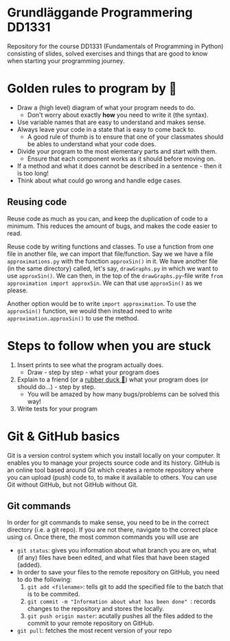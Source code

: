 # Grundläggande Programmering DD1331
Repository for the course DD1331 (Fundamentals of Programming in Python) consisting of slides, solved exercises and things that are good to know when starting your programming journey.

# Golden rules to program by :unicorn:
* Draw a (high level) diagram of what your program needs to do.
    - Don't worry about exactly **how** you need to write it (the syntax).
* Use variable names that are easy to understand and makes sense.
* Always leave your code in a state that is easy to come back to.
    - A good rule of thumb is to ensure that one of your classmates should be ables to understand what your code does.
* Divide your program to the most elementary parts and start with them.
    - Ensure that each component works as it should before moving on.
* If a method and what it does cannot be described in a sentence - then it is too long!
* Think about what could go wrong and handle edge cases.

## Reusing code
Reuse code as much as you can, and keep the duplication of code to a minimum. This reduces the amount of bugs, and makes the code easier to read.

Reuse code by writing functions and classes. To use a function from one file in another file, we can import that file/function. Say we we have a file `approximations.py` with the function `approxSin()` in it. We have another file (in the same directory) called, let's say, `drawGraphs.py` in which we want to use `approxSin()`. We can then, in the top of the `drawGraphs.py`-file write `from approximation import approxSin`. We can that use `approxSin()` as we please.

Another option would be to write `import approximation`. To use the `approxSin()` function, we would then instead need to write `approximation.approxSin()` to use the method.

# Steps to follow when you are stuck
1. Insert prints to see what the program actually does.
    - Draw - step by step - what your program does
2. Explain to a friend (or a [rubber duck :duck:](https://en.wikipedia.org/wiki/Rubber_duck_debugging)) what your program does (or should do...) - step by step.
    - You will be amazed by how many bugs/problems can be solved this way!
3. Write tests for your program

# Git & GitHub basics
Git is a version control system which you install locally on your computer. It enables you to manage your projects source code and its history. GitHub is an online tool based around Git which creates a remote repository where you can upload (push) code to, to make it available to others. You can use Git without GitHub, but not GitHub without Git.

## Git commands
In order for git commands to make sense, you need to be in the correct directory (i.e. a git repo). If you are not there, navigate to the correct place using `cd`. Once there, the most common commands you will use are
- `git status`: gives you information about what branch you are on, what (if any) files have been edited, and what files that have been staged (added).
- In order to save your files to the remote repository on GitHub, you need to do the following:
    1. `git add <filename>`: tells git to add the specified file to the batch that is to be commited.
    2. `git commit -m "Information about what has been done" `: records changes to the repository and stores the locally.
    3. `git push origin master`: acutally pushes all the files added to the commit to your remote repository on GitHub.
- `git pull`: fetches the most recent version of your repo
